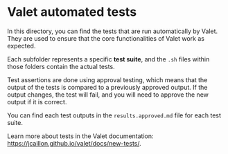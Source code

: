 # Valet automated tests

In this directory, you can find the tests that are run automatically by Valet. They are used to ensure that the core functionalities of Valet work as expected.

Each subfolder represents a specific **test suite**, and the `.sh` files within those folders contain the actual tests.

Test assertions are done using approval testing, which means that the output of the tests is compared to a previously approved output. If the output changes, the test will fail, and you will need to approve the new output if it is correct.

You can find each test outputs in the `results.approved.md` file for each test suite.

Learn more about tests in the Valet documentation: <https://jcaillon.github.io/valet/docs/new-tests/>.
